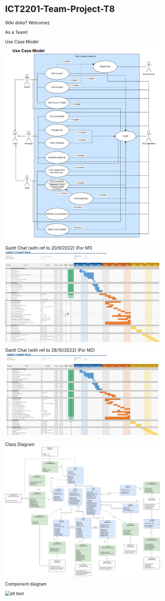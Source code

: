 # ICT2201-Team-Project-T8


Wiki doko? Welcomez

As a Team!

Use Case Model

![alt text](https://github.com/LawJunHao/ICT2201-Team-Project-T8/blob/main/Use%20Case%20Diagram.png)


Gantt Chat (with ref to 20/9/2022) (For M1)
![alt text](https://github.com/LawJunHao/ICT2201-Team-Project-T8/blob/main/Gantt.JPG?raw=true)


Gantt Chat (with ref to 28/10/2022) (For M2)
![alt text](https://github.com/LawJunHao/ICT2201-Team-Project-T8/blob/main/Gantt%20Chart.png)


Class Diagram
![alt text](https://github.com/LawJunHao/ICT2201-Team-Project-T8/blob/main/ClassDiagram.png)

Component diagram

![alt text](https://user-images.githubusercontent.com/64019173/197340981-d6a0ef95-e271-44da-9d6a-a9d00db97424.png)
